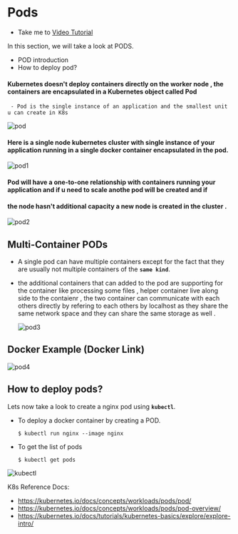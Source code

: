 # Pods
  - Take me to [Video Tutorial](https://kodekloud.com/topic/pods-2/)
  
In this section, we will take a look at PODS.
- POD introduction
- How to deploy pod?

#### Kubernetes doesn't deploy containers directly on the worker node , the containers are encapsulated in a Kubernetes object called Pod
     - Pod is the single instance of an application and the smallest unit u can create in K8s

  ![pod](../../images/pod.PNG)
  
#### Here is a single node kubernetes cluster with single instance of your application running in a single docker container encapsulated in the pod.

![pod1](../../images/pod1.PNG)

#### Pod will have a one-to-one relationship with containers running your application and if u need to scale anothe pod will be created and if
#### the node hasn't additional capacity a new node is created in the cluster . 

  ![pod2](../../images/pod2.PNG)
  
## Multi-Container PODs
- A single pod can have multiple containers except for the fact that they are usually not multiple containers of the **`same kind`**.
- the additional containers that can added to the pod are supporting for the container like processing some files , helper container live along side to the contaienr
  , the two container can communicate with each others directly by refering to each others by localhost as they share the same network space and they can share the same storage
  as well .
  
  ![pod3](../../images/pod3.PNG)
  
## Docker Example (Docker Link)
  
  ![pod4](../../images/pod4.PNG)
  
## How to deploy pods?
Lets now take a look to create a nginx pod using **`kubectl`**.

- To deploy a docker container by creating a POD.
  ```
  $ kubectl run nginx --image nginx
  ```

- To get the list of pods
  ```
  $ kubectl get pods
  ```

 ![kubectl](../../images/kubectl.PNG)

K8s Reference Docs:
- https://kubernetes.io/docs/concepts/workloads/pods/pod/
- https://kubernetes.io/docs/concepts/workloads/pods/pod-overview/
- https://kubernetes.io/docs/tutorials/kubernetes-basics/explore/explore-intro/


